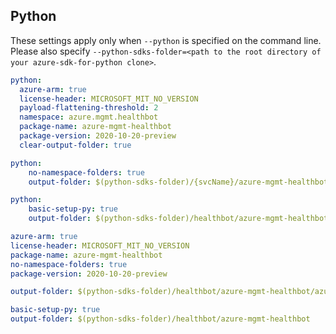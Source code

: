 ## Python

These settings apply only when `--python` is specified on the command line.
Please also specify `--python-sdks-folder=<path to the root directory of your azure-sdk-for-python clone>`.

```yaml $(python)
python:
  azure-arm: true
  license-header: MICROSOFT_MIT_NO_VERSION
  payload-flattening-threshold: 2
  namespace: azure.mgmt.healthbot
  package-name: azure-mgmt-healthbot
  package-version: 2020-10-20-preview
  clear-output-folder: true
```

``` yaml $(python) && $(python-mode) == 'update'
python:
    no-namespace-folders: true
    output-folder: $(python-sdks-folder)/{svcName}/azure-mgmt-healthbot/azure/mgmt/healthbot
```
``` yaml $(python) && $(python-mode) == 'create'
python:
    basic-setup-py: true
    output-folder: $(python-sdks-folder)/healthbot/azure-mgmt-healthbot
```
``` yaml $(python) && $(track2)
azure-arm: true
license-header: MICROSOFT_MIT_NO_VERSION
package-name: azure-mgmt-healthbot
no-namespace-folders: true
package-version: 2020-10-20-preview
```

``` yaml $(python-mode) == 'update' && $(track2)
output-folder: $(python-sdks-folder)/healthbot/azure-mgmt-healthbot/azure/mgmt/healthbot
```
``` yaml $(python-mode) == 'create' && $(track2)
basic-setup-py: true
output-folder: $(python-sdks-folder)/healthbot/azure-mgmt-healthbot
```